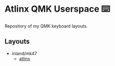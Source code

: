 # Atlinx QMK Userspace ⌨️

Repository of my QMK keyboard layouts.

## Layouts

- inland/mk47
  - [atlinx](.\keyboards\inland\mk47\keymaps\atlinx\README.md)
